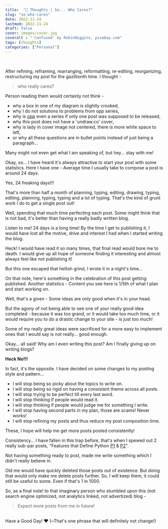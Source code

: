 ```yaml
---
title:  "💭 Thoughts | So... Who Cares?"
slug: "so-who-cares"
date: 2022-11-24
lastmod: 2022-11-24
draft: false
cover: images/cover.jpg
coveralt : "'Confused' by RobinHiggins, pixabay.com"
tags: [thoughts]
categories: ["Personal"]
---
```


<br>

After refining, reframing, rearranging, reformatting, re-editing, reorganizing, restructuring my post for the gazillionth time. I thought -

> who really cares?

Person reading them would certainly not think -
- why a box in one of my diagram is slightly crooked,
- why I do not solutions to problems from opp series,
- why is [opp](/opp-nth-digit-of-an-integer) even a series if only one post was supposed to be released,
- why this post does not have a 'undraw.co' cover,
- why is lady in cover image not centered, there is more white space to left,
- or why all these questions are in bullet points instead of just being a paragraph...

Many might not even get what I am speaking of, but hey... stay with me!

Okay, so... I have heard it's always attractive to start your post with some statistics. Here I have one - Average time I usually take to compose a post is around 24 days. 

Yes, 24 freaking days!!!

That's more than half a month of planning, typing, editing, drawing, typing, editing, planning, typing, typing and a lot of typing. That's the kind of grunt work I do to get a single post out!

Well, spending that much time perfecting each post. Some might think that is not bad, it's better than having a really badly written blog.

Listen to me! 24 days is a long time! By the time I get to publishing it, I would have lost all the motive, drive and interest I had when I started writing the blog. 

Heck! I would have read it so many times, that final read would bore me to death. I would give up all hope of someone finding it interesting and almost always feel like not publishing it! 

But this one escaped that hellish grind, I wrote it in a night's time...

On that note, here's something in the celebration of this post getting published. Another statistics - Content you see here is 1/5th of what I plan and start working on.

Well, that's a given - Some ideas are only good when it's in your head. 

But the agony of not being able to see one of your really good idea completed - because it was too grand, or it would take too much time, or it would require you to do a drastic change to your site - is just too much! 

Some of my really great ideas were sacrificed for a more easy to implement ones that I would say is not really... good enough. 

Okay... all said! Why am I even writing this post? Am I finally giving up on writing blogs? 

**Heck No!!!**

In fact, it's the opposite. I have decided on some changes to my posting style and pattern...

- I will stop being so picky about the topics to write on.
- I will stop being so rigid on having a consistent theme across all posts.
- I will stop trying to be perfect till every last word.
- I will stop thinking if people would read it.
- I will stop thinking if people would judge me for something I write.
- I will stop having second parts in my plan, those are scams! Never works!
- I will stop refining my posts and thus reduce my post composition time.

These, I hope will help me get more posts posted consistently!

Consistency... I have fallen in this trap before, that's when I spewed out 2 really sub-par posts, "Features that Define Python [P1](/features-that-define-python) & [P2](/features-that-define-python-p2)". 

Not having something ready to post, made me write something which I didn't really believe in. 

Old me would have quickly deleted those posts out of existence. But doing that would only make me delete posts further. So, I will keep them, it could still be useful to some. Even if that's 1 in 1000.

So, as a final note! to that imaginary person who stumbled upon this (not search engine optimized, not analytics linked, not advertized) blog -

>  Expect more posts from me in future!

<br>
Have a Good Day! ❤️ (~That's one phrase that will definitely not change!)